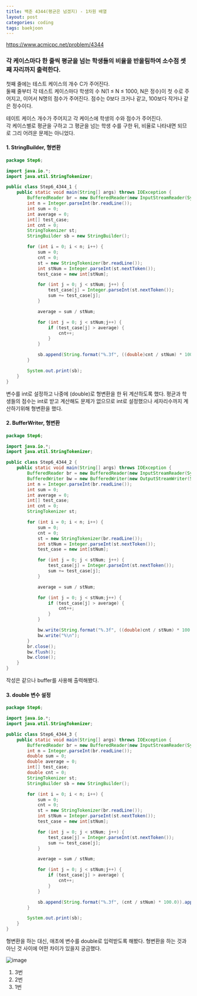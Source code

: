 ```yaml
---
title: 백준 4344(평균은 넘겠지) - 1차원 배열
layout: post
categories: coding
tags: baekjoon
---
```

<https://www.acmicpc.net/problem/4344>
### 각 케이스마다 한 줄씩 평균을 넘는 학생들의 비율을 반올림하여 소수점 셋째 자리까지 출력한다.
첫째 줄에는 테스트 케이스의 개수 C가 주어진다.    
둘째 줄부터 각 테스트 케이스마다 학생의 수 N(1 ≤ N ≤ 1000, N은 정수)이 첫 수로 주어지고, 이어서 N명의 점수가 주어진다. 점수는 0보다 크거나 같고, 100보다 작거나 같은 정수이다.    

테이트 케이스 개수가 주어지고 각 케이스에 학생의 수와 점수가 주어진다.    
각 케이스별로 평균을 구하고 그 평균을 넘는 학생 수를 구한 뒤, 비율로 나타내면 되므로 그리 어려운 문제는 아니었다.    


#### 1. StringBuilder, 형변환
```java
package Step6;

import java.io.*;
import java.util.StringTokenizer;

public class Step6_4344_1 {
    public static void main(String[] args) throws IOException {
        BufferedReader br = new BufferedReader(new InputStreamReader(System.in));
        int n = Integer.parseInt(br.readLine());
        int sum = 0;
        int average = 0;
        int[] test_case;
        int cnt = 0;
        StringTokenizer st;
        StringBuilder sb = new StringBuilder();

        for (int i = 0; i < n; i++) {
            sum = 0;
            cnt = 0;
            st = new StringTokenizer(br.readLine());
            int stNum = Integer.parseInt(st.nextToken());
            test_case = new int[stNum];

            for (int j = 0; j < stNum; j++) {
                test_case[j] = Integer.parseInt(st.nextToken());
                sum += test_case[j];
            }

            average = sum / stNum;

            for (int j = 0; j < stNum;j++) {
                if (test_case[j] > average) {
                    cnt++;
                }
            }

            sb.append(String.format("%.3f", ((double)cnt / stNum) * 100.0)).append("%\n");
        }

        System.out.print(sb);
    }
}
```    

변수를 int로 설정하고 나중에 (double)로 형변환을 한 뒤 계산하도록 했다. 평균과 학생들의 점수는 int로 받고 계산해도 
문제가 없으므로 int로 설정했으나 세자리수까지 계산하기위해 형변환을 했다.    


#### 2. BufferWriter, 형변환
```java
package Step6;

import java.io.*;
import java.util.StringTokenizer;

public class Step6_4344_2 {
    public static void main(String[] args) throws IOException {
        BufferedReader br = new BufferedReader(new InputStreamReader(System.in));
        BufferedWriter bw = new BufferedWriter(new OutputStreamWriter(System.out));
        int n = Integer.parseInt(br.readLine());
        int sum = 0;
        int average = 0;
        int[] test_case;
        int cnt = 0;
        StringTokenizer st;

        for (int i = 0; i < n; i++) {
            sum = 0;
            cnt = 0;
            st = new StringTokenizer(br.readLine());
            int stNum = Integer.parseInt(st.nextToken());
            test_case = new int[stNum];

            for (int j = 0; j < stNum; j++) {
                test_case[j] = Integer.parseInt(st.nextToken());
                sum += test_case[j];
            }

            average = sum / stNum;

            for (int j = 0; j < stNum;j++) {
                if (test_case[j] > average) {
                    cnt++;
                }
            }

            bw.write(String.format("%.3f", ((double)cnt / stNum) * 100.0));
            bw.write("%\n");
        }
        br.close();
        bw.flush();
        bw.close();
    }
}
```    

작성은 같으나 buffer를 사용해 출력해봤다.     


#### 3. double 변수 설정
```java
package Step6;

import java.io.*;
import java.util.StringTokenizer;

public class Step6_4344_3 {
    public static void main(String[] args) throws IOException {
        BufferedReader br = new BufferedReader(new InputStreamReader(System.in));
        int n = Integer.parseInt(br.readLine());
        double sum = 0;
        double average = 0;
        int[] test_case;
        double cnt = 0;
        StringTokenizer st;
        StringBuilder sb = new StringBuilder();

        for (int i = 0; i < n; i++) {
            sum = 0;
            cnt = 0;
            st = new StringTokenizer(br.readLine());
            int stNum = Integer.parseInt(st.nextToken());
            test_case = new int[stNum];

            for (int j = 0; j < stNum; j++) {
                test_case[j] = Integer.parseInt(st.nextToken());
                sum += test_case[j];
            }

            average = sum / stNum;

            for (int j = 0; j < stNum;j++) {
                if (test_case[j] > average) {
                    cnt++;
                }
            }

            sb.append(String.format("%.3f", (cnt / stNum) * 100.0)).append("%\n");
        }

        System.out.print(sb);
    }
}
```    

형변환을 하는 대신, 애초에 변수를 double로 입력받도록 해봤다. 형변환을 하는 것과 아닌 것 사이에 
어떤 차이가 있을지 궁금했다.    
    
    
![image](https://user-images.githubusercontent.com/68698007/133965093-e0f67eb8-c405-4d52-bf75-27248b7c0444.png)
1. 3번
2. 2번
3. 1번

